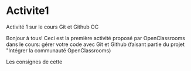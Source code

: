 # Activite1
Activité 1 sur le cours Git et Github OC

Bonjour à tous!
Ceci est la première activité proposé par OpenClassrooms dans le cours: gérer votre code avec Git et Github
(faisant partie du projet "Intégrer la communauté OpenClassrooms)

Les consignes de cette
